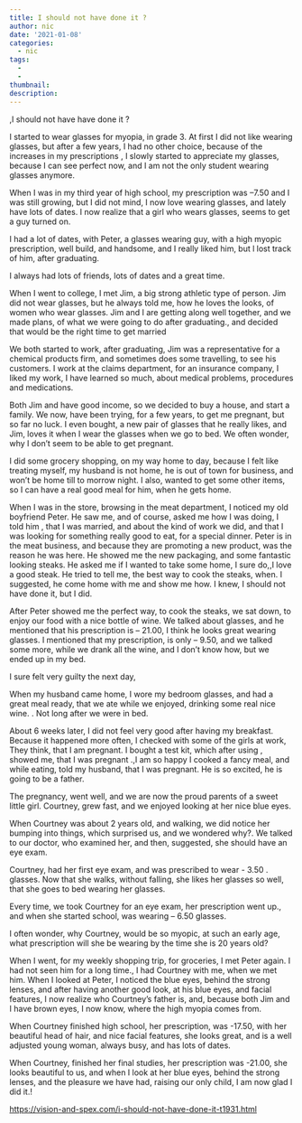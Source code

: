 ```yaml
---
title: I should not have done it ?
author: nic
date: '2021-01-08'
categories:
  - nic
tags:
  - 
  - 
thumbnail: 
description: 
---
```


,I should not have have done it ? 




I started to wear glasses for myopia, in grade 3.
At first I did not like wearing glasses, but after a few years, I had no other choice, because of 
the increases in my prescriptions , I slowly started to appreciate my glasses, because I can see perfect now, and I am not the only student wearing glasses anymore.


When I was in my third year of high school, my prescription was –7.50 and I was still growing, but I did not mind, I now love wearing glasses, and lately have lots of dates. 
I now realize that a girl who wears glasses, seems to get a guy turned on.


I had a lot of dates, with Peter, a glasses wearing guy, with a high myopic prescription, well build, and handsome, and I really liked him, but l lost track of him, after graduating.


I always had lots of friends, lots of dates and a great time.


When I went to college, I met Jim, a big strong athletic type of person. Jim did not wear
glasses, but he always told me, how he loves the looks, of women who wear glasses.
Jim and I are getting along well together, and we made plans, of what we were going to do after graduating., and decided that would be the right time to get married


We both started to work, after graduating, Jim was a representative for a chemical products firm, and sometimes does some travelling, to see his customers.
I work at the claims department, for an insurance company, I liked my work, I have learned so much, about medical problems, procedures and medications.


Both Jim and have good income, so we decided to buy a house, and start a family.
We now, have been trying, for a few years, to get me pregnant, but so far no luck.
I even bought, a new pair of glasses that he really likes, and Jim, loves it when I wear the glasses when we go to bed. 
We often wonder, why I don’t seem to be able to get pregnant.


I did some grocery shopping, on my way home to day, because I felt like treating myself, my husband is not home, he is out of town for business, and won’t be home till to morrow night.
I also, wanted to get some other items, so I can have a real good meal for him, when he gets home.


When I was in the store, browsing in the meat department, I noticed my old boyfriend Peter.
He saw me, and of course, asked me how I was doing, I told him , that I was married, and about the kind of work we did, and that I was looking for something really good to eat, for a special dinner.
Peter is in the meat business, and because they are promoting a new product, was the reason he was here.
He showed me the new packaging, and some fantastic looking steaks.
He asked me if I wanted to take some home, I sure do,,I love a good steak.
He tried to tell me, the best way to cook the steaks, when. I suggested, he come home with me and show me how.
I knew, I should not have done it, but I did.


After Peter showed me the perfect way, to cook the steaks, we sat down, to enjoy our food with a nice bottle of wine. 
We talked about glasses, and he mentioned that his prescription is – 21.00, I think he looks great wearing glasses. 
I mentioned that my prescription, is only – 9.50, and we talked some more, while we drank all the wine, and I don’t know how, but we ended up in my bed.


I sure felt very guilty the next day,

When my husband came home, I wore my bedroom glasses, and had a great meal ready, that we ate while we enjoyed, drinking some real nice wine. .
Not long after we were in bed.


About 6 weeks later, I did not feel very good after having my breakfast.
Because it happened more often, I checked with some of the girls at work,
They think, that I am pregnant.
I bought a test kit, which after using , showed me, that I was pregnant .,I am so happy
I cooked a fancy meal, and while eating, told my husband, that I was pregnant.
He is so excited, he is going to be a father.


The pregnancy, went well, and we are now the proud parents of a sweet little girl.
Courtney, grew fast, and we enjoyed looking at her nice blue eyes.


When Courtney was about 2 years old, and walking, we did notice her bumping into things, which surprised us, and we wondered why?. 
We talked to our doctor, who examined her, and then, suggested, she should have an eye exam.


Courtney, had her first eye exam, and was prescribed to wear - 3.50 . glasses.
Now that she walks, without falling, she likes her glasses so well, that she goes to bed wearing her glasses.


Every time, we took Courtney for an eye exam, her prescription went up., and when she started school, was wearing – 6.50 glasses.


I often wonder, why Courtney, would be so myopic, at such an early age, what prescription will she be wearing by the time she is 20 years old?


When I went, for my weekly shopping trip, for groceries, I met Peter again.
I had not seen him for a long time., I had Courtney with me, when we met him.
When I looked at Peter, I noticed the blue eyes, behind the strong lenses, and after having another good look, at his blue eyes, and facial features, I now realize who Courtney’s father is, and, because both Jim and I have brown eyes, I now know, where the high myopia comes from.


When Courtney finished high school, her prescription, was -17.50, with her beautiful head of hair, and nice facial features, she looks great, and is a well adjusted young woman, always busy, and has lots of dates. 


When Courtney, finished her final studies, her prescription was -21.00, she looks beautiful to us, and when I look at her blue eyes, behind the strong lenses, and the pleasure we have had, raising our only child, I am now glad I did it.!

https://vision-and-spex.com/i-should-not-have-done-it-t1931.html
